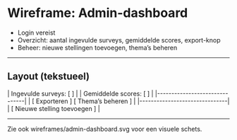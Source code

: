 # Wireframe: Admin-dashboard

- Login vereist
- Overzicht: aantal ingevulde surveys, gemiddelde scores, export-knop
- Beheer: nieuwe stellingen toevoegen, thema’s beheren

---

## Layout (tekstueel)

| Ingevulde surveys: [   ]         |
| Gemiddelde scores: [   ]         |
|-------------------------------|
| [ Exporteren ] [ Thema’s beheren ] |
|-------------------------------|
| [ Nieuwe stelling toevoegen ]     |

---

Zie ook wireframes/admin-dashboard.svg voor een visuele schets.
